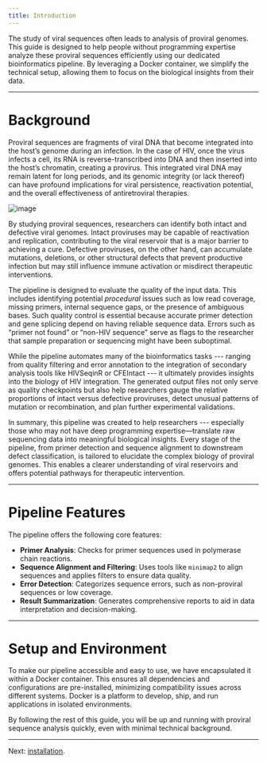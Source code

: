 ```yaml
---
title: Introduction
---
```


The study of viral sequences often leads to analysis of proviral genomes. This guide is designed to help people without programming expertise analyze these proviral sequences efficiently using our dedicated bioinformatics pipeline. By leveraging a Docker container, we simplify the technical setup, allowing them to focus on the biological insights from their data.

---

# Background

Proviral sequences are fragments of viral DNA that become integrated into the host’s genome during an infection. In the case of HIV, once the virus infects a cell, its RNA is reverse-transcribed into DNA and then inserted into the host’s chromatin, creating a provirus. This integrated viral DNA may remain latent for long periods, and its genomic integrity (or lack thereof) can have profound implications for viral persistence, reactivation potential, and the overall effectiveness of antiretroviral therapies.

![image](https://s7d1.scene7.com/is/image/CENODS/09705-scicon5-hiv?&wid=400)

By studying proviral sequences, researchers can identify both intact and defective viral genomes. Intact proviruses may be capable of reactivation and replication, contributing to the viral reservoir that is a major barrier to achieving a cure. Defective proviruses, on the other hand, can accumulate mutations, deletions, or other structural defects that prevent productive infection but may still influence immune activation or misdirect therapeutic interventions.

The pipeline is designed to evaluate the quality of the input data. This includes identifying potential _procedural_ issues such as low read coverage, missing primers, internal sequence gaps, or the presence of ambiguous bases. Such quality control is essential because accurate primer detection and gene splicing depend on having reliable sequence data. Errors such as “primer not found” or “non-HIV sequence” serve as flags to the researcher that sample preparation or sequencing might have been suboptimal.

While the pipeline automates many of the bioinformatics tasks --- ranging from quality filtering and error annotation to the integration of secondary analysis tools like HIVSeqinR or CFEIntact --- it ultimately provides insights into the biology of HIV integration. The generated output files not only serve as quality checkpoints but also help researchers gauge the relative proportions of intact versus defective proviruses, detect unusual patterns of mutation or recombination, and plan further experimental validations.

In summary, this pipeline was created to help researchers --- especially those who may not have deep programming expertise—translate raw sequencing data into meaningful biological insights. Every stage of the pipeline, from primer detection and sequence alignment to downstream defect classification, is tailored to elucidate the complex biology of proviral genomes. This enables a clearer understanding of viral reservoirs and offers potential pathways for therapeutic intervention.

---

# Pipeline Features

The pipeline offers the following core features:

- **Primer Analysis**: Checks for primer sequences used in polymerase chain reactions.
- **Sequence Alignment and Filtering**: Uses tools like `minimap2` to align sequences and applies filters to ensure data quality.
- **Error Detection**: Categorizes sequence errors, such as non-proviral sequences or low coverage.
- **Result Summarization**: Generates comprehensive reports to aid in data interpretation and decision-making.

---

# Setup and Environment

To make our pipeline accessible and easy to use, we have encapsulated it within a Docker container. This ensures all dependencies and configurations are pre-installed, minimizing compatibility issues across different systems. Docker is a platform to develop, ship, and run applications in isolated environments.

By following the rest of this guide, you will be up and running with proviral sequence analysis quickly, even with minimal technical background.

---

Next: [installation](installation.html).
